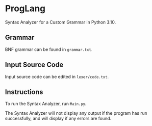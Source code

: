 # ProgLang

Syntax Analyzer for a Custom Grammar in Python 3.10.

## Grammar

BNF grammar can be found in `grammar.txt`.

## Input Source Code

Input source code can be edited in `lexer/code.txt`.

## Instructions

To run the Syntax Analyzer, run `Main.py`.

The Syntax Analyzer will not display any output if the program has run successfully, and will display if any errors are
found.
